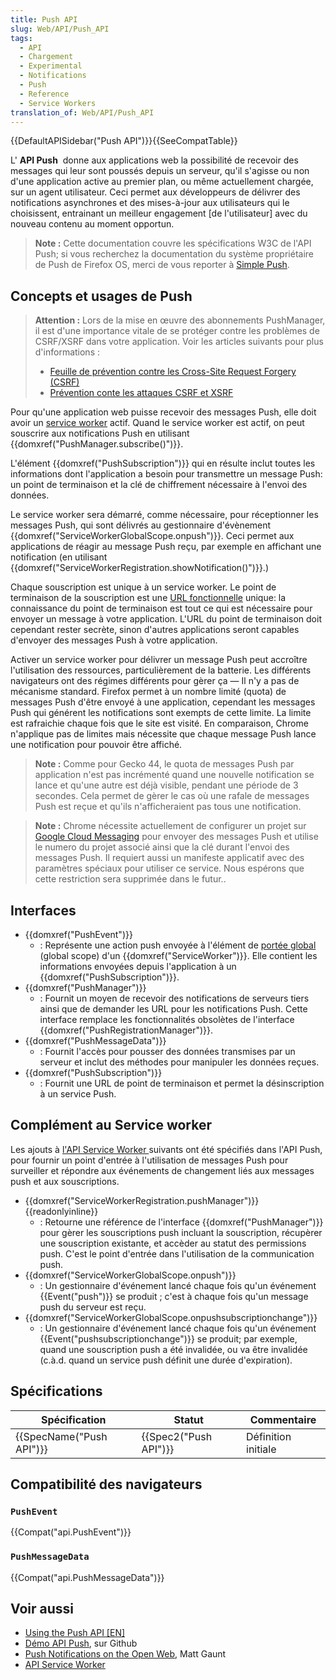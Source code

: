 ```yaml
---
title: Push API
slug: Web/API/Push_API
tags:
  - API
  - Chargement
  - Experimental
  - Notifications
  - Push
  - Reference
  - Service Workers
translation_of: Web/API/Push_API
---
```

{{DefaultAPISidebar("Push API")}}{{SeeCompatTable}}

L' **API Push**  donne aux applications web la possibilité de recevoir des messages qui leur sont poussés depuis un serveur, qu'il s'agisse ou non d'une application active au premier plan, ou même actuellement chargée, sur un agent utilisateur. Ceci permet aux développeurs de délivrer des notifications asynchrones et des mises-à-jour aux utilisateurs qui le choisissent, entrainant un meilleur engagement \[de l'utilisateur] avec du nouveau contenu au moment opportun.

> **Note :** Cette documentation couvre les spécifications W3C de l'API Push; si vous recherchez la documentation du système propriétaire de Push de Firefox OS, merci de vous reporter à [Simple Push](/fr/docs/Web/API/Simple_Push_API).

## Concepts et usages de Push

> **Attention :** Lors de la mise en œuvre des abonnements PushManager, il est d'une importance vitale de se protéger contre les problèmes de CSRF/XSRF dans votre application. Voir les articles suivants pour plus d'informations :
>
> - [Feuille de prévention contre les Cross-Site Request Forgery (CSRF)](https://cheatsheetseries.owasp.org/cheatsheets/Cross-Site_Request_Forgery_Prevention_Cheat_Sheet.html)
> - [Prévention conte les attaques CSRF et XSRF](https://blog.codinghorror.com/preventing-csrf-and-xsrf-attacks/)

Pour qu'une application web puisse recevoir des messages Push, elle doit avoir un [service worker](/en-US/docs/Web/API/ServiceWorker_API) actif. Quand le service worker est actif, on peut souscrire aux notifications Push en utilisant {{domxref("PushManager.subscribe()")}}.

L'élément {{domxref("PushSubscription")}} qui en résulte inclut toutes les informations dont l'application a besoin pour transmettre un message Push: un point de terminaison et la clé de chiffrement nécessaire à l'envoi des données.

Le service worker sera démarré, comme nécessaire, pour réceptionner les messages Push, qui sont délivrés au gestionnaire d'évènement {{domxref("ServiceWorkerGlobalScope.onpush")}}. Ceci permet aux applications de réagir au message Push reçu, par exemple en affichant une notification (en utilisant {{domxref("ServiceWorkerRegistration.showNotification()")}}.)

Chaque souscription est unique à un service worker. Le point de terminaison de la souscription est une [URL fonctionnelle](http://www.w3.org/TR/capability-urls/) unique: la connaissance du point de terminaison est tout ce qui est nécessaire pour envoyer un message à votre application. L'URL du point de terminaison doit cependant rester secrète, sinon d'autres applications seront capables d'envoyer des messages Push à votre application.

Activer un service worker pour délivrer un message Push peut accroître l'utilisation des ressources, particulièrement de la batterie. Les différents navigateurs ont des régimes différents pour gèrer ça — Il n'y a pas de mécanisme standard. Firefox permet à un nombre limité (quota) de messages Push d'être envoyé à une application, cependant les messages Push qui générent les notifications sont exempts de cette limite. La limite est rafraichie chaque fois que le site est visité. En comparaison, Chrome n'applique pas de limites mais nécessite que chaque message Push lance une notification pour pouvoir être affiché.

> **Note :** Comme pour Gecko 44, le quota de messages Push par application n'est pas incrémenté quand une nouvelle notification se lance et qu'une autre est déjà visible, pendant une période de 3 secondes. Cela permet de gèrer le cas où une rafale de messages Push est reçue et qu'ils n'afficheraient pas tous une notification.

> **Note :** Chrome nécessite actuellement de configurer un projet sur [Google Cloud Messaging](https://developers.google.com/cloud-messaging/) pour envoyer des messages Push et utilise le numero du projet associé ainsi que la clé durant l'envoi des messages Push. Il requiert aussi un manifeste applicatif avec des paramètres spéciaux pour utiliser ce service. Nous espérons que cette restriction sera supprimée dans le futur..

## Interfaces

- {{domxref("PushEvent")}}
  - : Représente une action push envoyée à l'élément de [portée global](/en-US/docs/Web/API/ServiceWorkerGlobalScope) (global scope) d'un {{domxref("ServiceWorker")}}. Elle contient les informations envoyées depuis l'application à un {{domxref("PushSubscription")}}.
- {{domxref("PushManager")}}
  - : Fournit un moyen de recevoir des notifications de serveurs tiers ainsi que de demander les URL pour les notifications Push. Cette interface remplace les fonctionnalités obsolètes de l'interface {{domxref("PushRegistrationManager")}}.
- {{domxref("PushMessageData")}}
  - : Fournit l'accès pour pousser des données transmises par un serveur et inclut des méthodes pour manipuler les données reçues.
- {{domxref("PushSubscription")}}
  - : Fournit une URL de point de terminaison et permet la désinscription à un service Push.

## Complément au Service worker

Les ajouts à [l'API Service Worker ](/fr/docs/Web/API/Service_Worker_API)suivants ont été spécifiés dans l'API Push, pour fournir un point d'entrée à l'utilisation de messages Push pour surveiller et répondre aux événements de changement liés aux messages push et aux souscriptions.

- {{domxref("ServiceWorkerRegistration.pushManager")}} {{readonlyinline}}
  - : Retourne une référence de l'interface {{domxref("PushManager")}} pour gèrer les souscriptions push incluant la souscription, récupèrer une souscription existante, et accèder au statut des permissions push. C'est le point d'entrée dans l'utilisation de la communication push.
- {{domxref("ServiceWorkerGlobalScope.onpush")}}
  - : Un gestionnaire d'événement lancé chaque fois qu'un événement {{Event("push")}} se produit ; c'est à chaque fois qu'un message push du serveur est reçu.
- {{domxref("ServiceWorkerGlobalScope.onpushsubscriptionchange")}}
  - : Un gestionnaire d'événement lancé chaque fois qu'un événement {{Event("pushsubscriptionchange")}} se produit; par exemple, quand une souscription push a été invalidée, ou va être invalidée (c.à.d. quand un service push définit une durée d'expiration).

## Spécifications

| Spécification                    | Statut                       | Commentaire         |
| -------------------------------- | ---------------------------- | ------------------- |
| {{SpecName("Push API")}} | {{Spec2("Push API")}} | Définition initiale |

## Compatibilité des navigateurs

### `PushEvent`

{{Compat("api.PushEvent")}}

### `PushMessageData`

{{Compat("api.PushMessageData")}}

## Voir aussi

- [Using the Push API \[EN\]](/en-US/docs/Web/API/Push_API/Using_the_Push_API)
- [Démo API Push](https://github.com/chrisdavidmills/push-api-demo), sur Github
- [Push Notifications on the Open Web](http://updates.html5rocks.com/2015/03/push-notificatons-on-the-open-web), Matt Gaunt
- [API Service Worker](/fr/docs/Web/API/Service_Worker_API)
